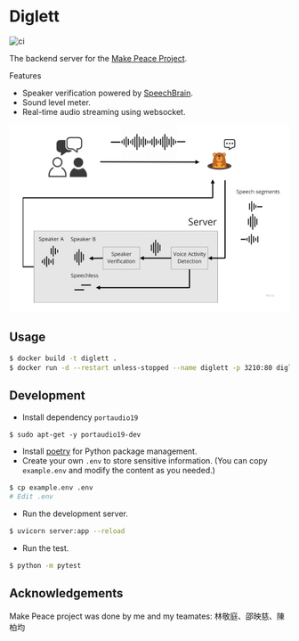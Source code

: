 # Diglett
![ci](https://github.com/8igmac/diglett/actions/workflows/ci.yml/badge.svg)

The backend server for the [Make Peace Project](https://medium.com/@8igmac/design-thinking-from-zero-to-hero-c3dec4ce5d25).

Features
- Speaker verification powered by [SpeechBrain](https://speechbrain.github.io/).
- Sound level meter.
- Real-time audio streaming using websocket.

![](img/backend-arch.png)

## Usage
```sh
$ docker build -t diglett .
$ docker run -d --restart unless-stopped --name diglett -p 3210:80 diglett:latest
```

## Development
- Install dependency `portaudio19`
```
$ sudo apt-get -y portaudio19-dev
```
- Install [poetry](https://python-poetry.org/docs/#installation) for Python package management.
- Create your own `.env` to store sensitive information. (You can copy `example.env`
and modify the content as you needed.) 
```sh
$ cp example.env .env
# Edit .env
```
- Run the development server.
```sh
$ uvicorn server:app --reload
```
- Run the test.
```sh
$ python -m pytest
```

## Acknowledgements
Make Peace project was done by me and my teamates: 林敬庭、邵映慈、陳柏均